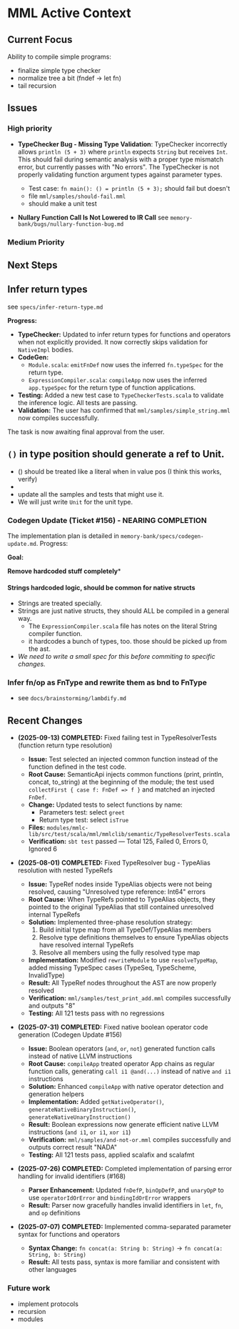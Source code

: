 # MML Active Context

## Current Focus

Ability to compile simple programs:
 - finalize simple type checker
 - normalize tree a bit (fndef -> let fn)
 - tail recursion


## Issues

### High priority


* **TypeChecker Bug - Missing Type Validation**: TypeChecker incorrectly allows `println (5 + 3)` where `println` expects `String` but receives `Int`. This should fail during semantic analysis with a proper type mismatch error, but currently passes with "No errors". The TypeChecker is not properly validating function argument types against parameter types.
  - Test case: `fn main(): () = println (5 + 3);` should fail but doesn't
  - file `mml/samples/should-fail.mml`
  - should make a unit test

* **Nullary Function Call Is Not Lowered to IR Call**
  see `memory-bank/bugs/nullary-function-bug.md` 


### Medium Priority

## Next Steps



## Infer return types
see `specs/infer-return-type.md`

**Progress:**
- **TypeChecker:** Updated to infer return types for functions and operators when not explicitly provided. It now correctly skips validation for `NativeImpl` bodies.
- **CodeGen:**
  - `Module.scala`: `emitFnDef` now uses the inferred `fn.typeSpec` for the return type.
  - `ExpressionCompiler.scala`: `compileApp` now uses the inferred `app.typeSpec` for the return type of function applications.
- **Testing:** Added a new test case to `TypeCheckerTests.scala` to validate the inference logic. All tests are passing.
- **Validation:** The user has confirmed that `mml/samples/simple_string.mml` now compiles successfully.

The task is now awaiting final approval from the user.

## `()` in type position should generate a ref to Unit. 

 * () should be treated like a literal when in value pos (I think this works, verify)
 * 
 * update all the samples and tests that might use it.
 * We will just write `Unit` for the unit type.



### Codegen Update (Ticket #156) - NEARING COMPLETION
The implementation plan is detailed in `memory-bank/specs/codegen-update.md`. Progress:

**Goal:** 

**Remove hardcoded stuff completely***

#### Strings hardcoded logic, should be common for native structs

  * Strings are treated specially.
  * Strings are just native structs, they should ALL be compiled in a general way.
    * The `ExpressionCompiler.scala` file has notes on the literal String compiler function.
    * it hardcodes a bunch of types, too. those should be picked up from the ast.
  * *We need to write a small spec for this before commiting to specific changes.*


### Infer fn/op as FnType and rewrite them as bnd to FnType

* see `docs/brainstorming/lambdify.md`


## Recent Changes

* **(2025-09-13)** **COMPLETED:** Fixed failing test in TypeResolverTests (function return type resolution)
  - **Issue:** Test selected an injected common function instead of the function defined in the test code.
  - **Root Cause:** SemanticApi injects common functions (print, println, concat, to_string) at the beginning of the module; the test used `collectFirst { case f: FnDef => f }` and matched an injected `FnDef`.
  - **Change:** Updated tests to select functions by name:
    - Parameters test: select `greet`
    - Return type test: select `isTrue`
  - **Files:** `modules/mmlc-lib/src/test/scala/mml/mmlclib/semantic/TypeResolverTests.scala`
  - **Verification:** `sbt test` passed — Total 125, Failed 0, Errors 0, Ignored 6

* **(2025-08-01)** **COMPLETED:** Fixed TypeResolver bug - TypeAlias resolution with nested TypeRefs
  - **Issue:** TypeRef nodes inside TypeAlias objects were not being resolved, causing "Unresolved type reference: Int64" errors
  - **Root Cause:** When TypeRefs pointed to TypeAlias objects, they pointed to the original TypeAlias that still contained unresolved internal TypeRefs
  - **Solution:** Implemented three-phase resolution strategy:
    1. Build initial type map from all TypeDef/TypeAlias members
    2. Resolve type definitions themselves to ensure TypeAlias objects have resolved internal TypeRefs
    3. Resolve all members using the fully resolved type map
  - **Implementation:** Modified `rewriteModule` to use `resolveTypeMap`, added missing TypeSpec cases (TypeSeq, TypeScheme, InvalidType)
  - **Result:** All TypeRef nodes throughout the AST are now properly resolved
  - **Verification:** `mml/samples/test_print_add.mml` compiles successfully and outputs "8"
  - **Testing:** All 121 tests pass with no regressions

* **(2025-07-31)** **COMPLETED:** Fixed native boolean operator code generation (Codegen Update #156)
  - **Issue:** Boolean operators (`and`, `or`, `not`) generated function calls instead of native LLVM instructions
  - **Root Cause:** `compileApp` treated operator App chains as regular function calls, generating `call i1 @and(...)` instead of native `and i1` instructions
  - **Solution:** Enhanced `compileApp` with native operator detection and generation helpers
  - **Implementation:** Added `getNativeOperator()`, `generateNativeBinaryInstruction()`, `generateNativeUnaryInstruction()`
  - **Result:** Boolean expressions now generate efficient native LLVM instructions (`and i1`, `or i1`, `xor i1`)
  - **Verification:** `mml/samples/and-not-or.mml` compiles successfully and outputs correct result "NADA"
  - **Testing:** All 121 tests pass, applied scalafix and scalafmt

* **(2025-07-26)** **COMPLETED:** Completed implementation of parsing error handling for invalid identifiers (#168)
  - **Parser Enhancement:** Updated `fnDefP`, `binOpDefP`, and `unaryOpP` to use `operatorIdOrError` and `bindingIdOrError` wrappers
  - **Result:** Parser now gracefully handles invalid identifiers in `let`, `fn`, and `op` definitions

* **(2025-07-07)** **COMPLETED:** Implemented comma-separated parameter syntax for functions and operators
  - **Syntax Change:** `fn concat(a: String b: String)` → `fn concat(a: String, b: String)`
  - **Result:** All tests pass, syntax is more familiar and consistent with other languages


### Future work        

* implement protocols 
* recursion 
* modules
